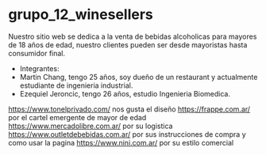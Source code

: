 # grupo_12_winesellers

Nuestro sitio web se dedica a la venta de bebidas alcoholicas para mayores de 18 años de edad, nuestro clientes pueden ser desde mayoristas hasta consumidor final.

+ Integrantes:
+ Martin Chang, tengo 25 años, soy dueño de un restaurant y actualmente estudiante de ingenieria industrial.
+ Ezequiel Jeroncic, tengo 26 años, estudio Ingenieria Biomedica. 

https://www.tonelprivado.com/  nos gusta el diseño
https://frappe.com.ar/ por el cartel emergente de mayor de edad
https://www.mercadolibre.com.ar/ por su logistica
https://www.outletdebebidas.com.ar/ por sus instrucciones de compra y como usar la pagina
https://www.nini.com.ar/ por su estilo comercial
